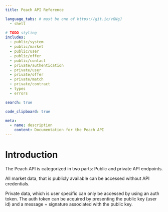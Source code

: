 ```yaml
---
title: Peach API Reference

language_tabs: # must be one of https://git.io/vQNgJ
  - shell

# TODO styling
includes:
  - public/system
  - public/market
  - public/user
  - public/offer
  - public/contact
  - private/authentication
  - private/user
  - private/offer
  - private/match
  - private/contract
  - types
  - errors

search: true

code_clipboard: true

meta:
  - name: description
    content: Documentation for the Peach API
---
```


# Introduction

The Peach API is categorized in two parts: Public and private API endpoints.

All market data, that is publicly available can be accessed without API credentials.

Private data, which is user specific can only be accessed by using an auth token. The auth token can be acquired by presenting the public key (user id) and a message + signature associated with the public key.
